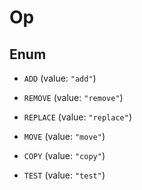 

# Op

## Enum


* `ADD` (value: `"add"`)

* `REMOVE` (value: `"remove"`)

* `REPLACE` (value: `"replace"`)

* `MOVE` (value: `"move"`)

* `COPY` (value: `"copy"`)

* `TEST` (value: `"test"`)



